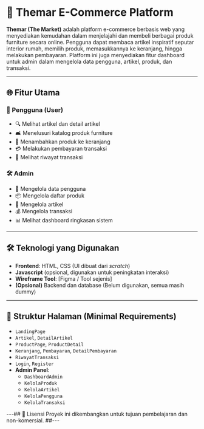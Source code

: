 # 🛒 Themar E-Commerce Platform

**Themar (The Market)** adalah platform e-commerce berbasis web yang menyediakan kemudahan dalam menjelajahi dan membeli berbagai produk furniture secara online. Pengguna dapat membaca artikel inspiratif seputar interior rumah, memilih produk, memasukkannya ke keranjang, hingga melakukan pembayaran. Platform ini juga menyediakan fitur dashboard untuk admin dalam mengelola data pengguna, artikel, produk, dan transaksi.

---

## 🌐 Fitur Utama

### 👥 Pengguna (User)
- 🔍 Melihat artikel dan detail artikel
- 🛋️ Menelusuri katalog produk furniture
- 🛒 Menambahkan produk ke keranjang
- 💳 Melakukan pembayaran transaksi
- 🧾 Melihat riwayat transaksi

### 🛠️ Admin
- 👤 Mengelola data pengguna
- 📦 Mengelola daftar produk
- 📰 Mengelola artikel
- 💰 Mengelola transaksi
- 📊 Melihat dashboard ringkasan sistem

---

## 🛠️ Teknologi yang Digunakan

- **Frontend**: HTML, CSS (UI dibuat dari *scratch*)
- **Javascript** (opsional, digunakan untuk peningkatan interaksi)
- **Wireframe Tool**: [Figma / Tool sejenis]
- **(Opsional)** Backend dan database (Belum digunakan, semua masih dummy)

---

## 📁 Struktur Halaman (Minimal Requirements)

- `LandingPage`
- `Artikel`, `DetailArtikel`
- `ProductPage`, `ProductDetail`
- `Keranjang`, `Pembayaran`, `DetailPembayaran`
- `RiwayatTransaksi`
- `Login`, `Register`
- **Admin Panel**:
  - `DashboardAdmin`
  - `KelolaProduk`
  - `KelolaArtikel`
  - `KelolaPengguna`
  - `KelolaTransaksi`

---## 📄 Lisensi
Proyek ini dikembangkan untuk tujuan pembelajaran dan non-komersial. ##---
